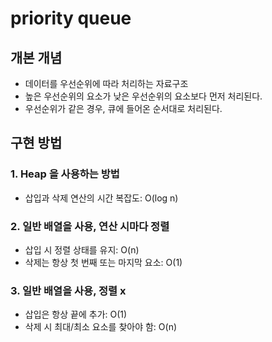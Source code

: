 # priority queue

## 개본 개념
- 데이터를 우선순위에 따라 처리하는 자료구조
- 높은 우선순위의 요소가 낮은 우선순위의 요소보다 먼저 처리된다.
- 우선순위가 같은 경우, 큐에 들어온 순서대로 처리된다.


## 구현 방법

### 1. Heap 을 사용하는 방법
- 삽입과 삭제 연산의 시간 복잡도: O(log n) 

### 2. 일반 배열을 사용, 연산 시마다 정렬
- 삽입 시 정렬 상태를 유지: O(n)
- 삭제는 항상 첫 번째 또는 마지막 요소: O(1)

### 3. 일반 배열을 사용, 정렬 x
- 삽입은 항상 끝에 추가: O(1)
- 삭제 시 최대/최소 요소를 찾아야 함: O(n)